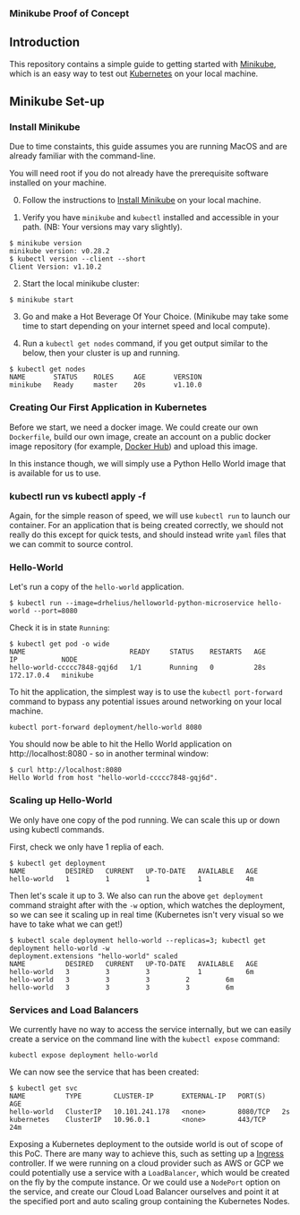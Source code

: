 ### Minikube Proof of Concept

## Introduction

This repository contains a simple guide to getting started with [Minikube](https://kubernetes.io/docs/setup/minikube/), which is an easy way to test out [Kubernetes](https://kubernetes.io) on your local machine.

## Minikube Set-up

### Install Minikube

Due to time constaints, this guide assumes you are running MacOS and are already familiar with the command-line.

You will need root if you do not already have the prerequisite software installed on your machine.

0. Follow the instructions to [Install Minikube](https://kubernetes.io/docs/tasks/tools/install-minikube/) on your local machine.

1. Verify you have `minikube` and `kubectl` installed and accessible in your path. (NB: Your versions may vary slightly).

```
$ minikube version
minikube version: v0.28.2
$ kubectl version --client --short
Client Version: v1.10.2
```

2. Start the local minikube cluster:
```
$ minikube start
```
3. Go and make a Hot Beverage Of Your Choice. (Minikube may take some time to start depending on your internet speed and local compute).

4. Run a `kubectl get nodes` command, if you get output similar to the below, then your cluster is up and running.
```
$ kubectl get nodes
NAME       STATUS    ROLES     AGE       VERSION
minikube   Ready     master    20s       v1.10.0
```

### Creating Our First Application in Kubernetes

Before we start, we need a docker image. We could create our own `Dockerfile`, build our own image, create an account on a public docker image repository (for example, [Docker Hub](https://hub.docker.com/)) and upload this image.

In this instance though, we will simply use a Python Hello World image that is available for us to use.

### kubectl run vs kubectl apply -f

Again, for the simple reason of speed, we will use `kubectl run` to launch our container. For an application that is being created correctly, we should not really do this except for quick tests, and should instead write `yaml` files that we can commit to source control.

### Hello-World

Let's run a copy of the `hello-world` application.

```
$ kubectl run --image=drhelius/helloworld-python-microservice hello-world --port=8080
```

Check it is in state `Running`:
```
$ kubectl get pod -o wide
NAME                          READY     STATUS    RESTARTS   AGE       IP           NODE
hello-world-ccccc7848-gqj6d   1/1       Running   0          28s       172.17.0.4   minikube
```

To hit the application, the simplest way is to use the `kubectl port-forward` command to bypass any potential issues around networking on your local machine.

```
kubectl port-forward deployment/hello-world 8080
```

You should now be able to hit the Hello World application on http://localhost:8080 - so in another terminal window:

```
$ curl http://localhost:8080
Hello World from host "hello-world-ccccc7848-gqj6d".
```

### Scaling up Hello-World

We only have one copy of the pod running. We can scale this up or down using kubectl commands.

First, check we only have 1 replia of each.

```
$ kubectl get deployment
NAME          DESIRED   CURRENT   UP-TO-DATE   AVAILABLE   AGE
hello-world   1         1         1            1           4m
```

Then let's scale it up to 3. We also can run the above `get deployment` command straight after with the `-w` option, which watches the deployment, so we can see it scaling up in real time (Kubernetes isn't very visual so we have to take what we can get!)

```
$ kubectl scale deployment hello-world --replicas=3; kubectl get deployment hello-world -w
deployment.extensions "hello-world" scaled
NAME          DESIRED   CURRENT   UP-TO-DATE   AVAILABLE   AGE
hello-world   3         3         3            1           6m
hello-world   3         3         3         2         6m
hello-world   3         3         3         3         6m
```

### Services and Load Balancers

We currently have no way to access the service internally, but we can easily create a service on the command line with the `kubectl expose` command:

```
kubectl expose deployment hello-world
```

We can now see the service that has been created:

```
$ kubectl get svc
NAME          TYPE        CLUSTER-IP       EXTERNAL-IP   PORT(S)    AGE
hello-world   ClusterIP   10.101.241.178   <none>        8080/TCP   2s
kubernetes    ClusterIP   10.96.0.1        <none>        443/TCP    24m
```

Exposing a Kubernetes deployment to the outside world is out of scope of this PoC. There are many way to achieve this, such as setting up a [Ingress](https://kubernetes.io/docs/concepts/services-networking/ingress/) controller. If we were running on a cloud provider such as AWS or GCP we could potentially use a service with a `LoadBalancer`, which would be created on the fly by the compute instance. Or we could use a `NodePort` option on the service, and create our Cloud Load Balancer ourselves and point it at the specified port and auto scaling group containing the Kubernetes Nodes.
